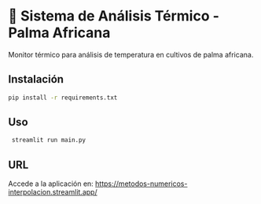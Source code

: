 # 🌴 Sistema de Análisis Térmico - Palma Africana

Monitor térmico para análisis de temperatura en cultivos de palma africana.

## Instalación

```bash
pip install -r requirements.txt
```

## Uso

```bash
 streamlit run main.py
```

## URL
Accede a la aplicación en: https://metodos-numericos-interpolacion.streamlit.app/

